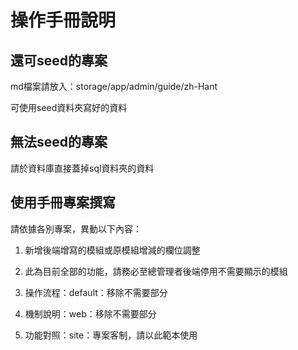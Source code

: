 # 操作手冊說明

## 還可seed的專案

md檔案請放入：storage/app/admin/guide/zh-Hant

可使用seed資料夾寫好的資料

## 無法seed的專案

請於資料庫直接蓋掉sql資料夾的資料


## 使用手冊專案撰寫

請依據各別專案，異動以下內容：

1. 新增後端增寫的模組或原模組增減的欄位調整

1. 此為目前全部的功能，請務必至總管理者後端停用不需要顯示的模組

1. 操作流程：default：移除不需要部分

1. 機制說明：web：移除不需要部分

1. 功能對照：site：專案客制，請以此範本使用